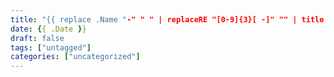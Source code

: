 ```yaml
---
title: "{{ replace .Name "-" " " | replaceRE "[0-9]{3}[ -]" "" | title }}"
date: {{ .Date }}
draft: false
tags: ["untagged"]
categories: ["uncategorized"]
---
```



